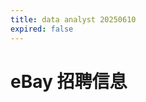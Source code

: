 ```yaml
---
title: data analyst 20250610
expired: false
---
```


# eBay 招聘信息

<JobPostingTable job-posting-json-path="ebay/data/data-analyst-20250610.json"/>

